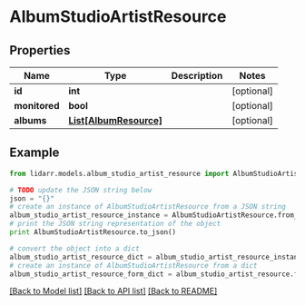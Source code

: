# AlbumStudioArtistResource


## Properties

Name | Type | Description | Notes
------------ | ------------- | ------------- | -------------
**id** | **int** |  | [optional] 
**monitored** | **bool** |  | [optional] 
**albums** | [**List[AlbumResource]**](AlbumResource.md) |  | [optional] 

## Example

```python
from lidarr.models.album_studio_artist_resource import AlbumStudioArtistResource

# TODO update the JSON string below
json = "{}"
# create an instance of AlbumStudioArtistResource from a JSON string
album_studio_artist_resource_instance = AlbumStudioArtistResource.from_json(json)
# print the JSON string representation of the object
print AlbumStudioArtistResource.to_json()

# convert the object into a dict
album_studio_artist_resource_dict = album_studio_artist_resource_instance.to_dict()
# create an instance of AlbumStudioArtistResource from a dict
album_studio_artist_resource_form_dict = album_studio_artist_resource.from_dict(album_studio_artist_resource_dict)
```
[[Back to Model list]](../README.md#documentation-for-models) [[Back to API list]](../README.md#documentation-for-api-endpoints) [[Back to README]](../README.md)


